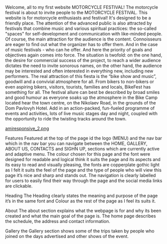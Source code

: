 
Welcome, all to my first website MOTORCYCLE FESTIVAL!
The motorcycle festival is about to invite people to the MOTORCYCLE FESTIVAL. This website is for motorcycle enthusiasts and festival! It's designed to be a friendly place.  The attention of the advanced public is also attracted by festivals that combine music and various spiritual practices: the so-called "spaces" for self-development and communication with like-minded people.
Of course, the main attraction for the audience is the content. Connoisseurs are eager to find out what the organizer has to offer them. And in the case of music festivals - who can he offer. And here the priority of goals and objectives again comes into force. The situation is twofold: on the one hand, the desire for commercial success of the project, to reach a wider audience dictates the need to invite sonorous names, on the other hand, the audience may be interested and often interested in everything new, including new performers.
The real attraction of this fiesta is the “bike show and music”, goodwill and a convivial atmosphere for all. From bikers to non-bikers or even aspiring bikers, visitors, tourists, families and locals, BikeFest has something for all. The festival allure can best be described by broad smiles and good humour as everyone soaks up the atmosphere in the Bike Camp located hear the town centre, on the Nikolaev Road, in the grounds of the Dom Pavlovyh Hotel.  Add in an action-packed, fun-fueled programme of events and activities, lots of live music stages day and night, coupled with the opportunity to ride the twisting tracks around the town. 


[amiresponsive_2.png](https://replit.com/@SergiyKochenko/PortfolioOne#Motorcycle%20Meat%20Up/assets/images/amiresponsive.png)

Features
Featured at the top of the page id the logo (MENU) and the nav bar which in the nav bar you can navigate between the HOME, GALLERY, ABOUT US, CONTACTS  and SIGHN UP, sections which are currently active and adaptive menu. The colour chosen for this page and the font were designed for readable and logical think it suits the page and its aspects and its easy to read and visually pleasing, the fonts are copperplate gothic light as I felt it suits the feel of the page and the type of people who will view this page it’s nice and sharp and stands out. The navigation is clearly labelled for users to easily find their way through the page and the social media links are clickable.


Heading
The Heading clearly states the meaning and purpose of the page it’s in the same font and Colour as the rest of the page as I feel its suits it.

About
The about section explains what the webpage is for and why its been created and what the main goal of the page is.
The home page describes the schedule, the address and contact information.

Gallery
the Gallery section shows some of the trips taken by people who joined on the days advertised and other shows of the event.

